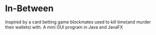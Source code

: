 # In-Between
Inspired by a card betting game blockmates used to kill time(and murder their wallets) with. A mini GUI program in Java and JavaFX
